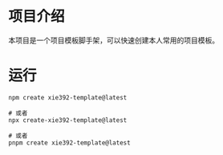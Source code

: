 # 项目介绍

本项目是一个项目模板脚手架，可以快速创建本人常用的项目模板。

# 运行

```
npm create xie392-template@latest

# 或者
npx create-xie392-template@latest

# 或者
pnpm create xie392-template@latest
```
